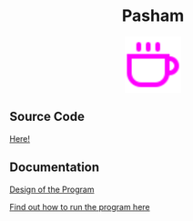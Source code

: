 <div align="center">

# Pasham

<img src="./assets/coffee.svg" width=100 align="center"></img>

</div>

## Source Code

[Here!](/src)

## Documentation

[Design of the Program](/docs/design.md)

[Find out how to run the program here](/docs/run.md)
